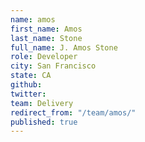```yaml
---
name: amos
first_name: Amos
last_name: Stone
full_name: J. Amos Stone
role: Developer
city: San Francisco
state: CA
github: 
twitter: 
team: Delivery
redirect_from: "/team/amos/"
published: true
---
```


